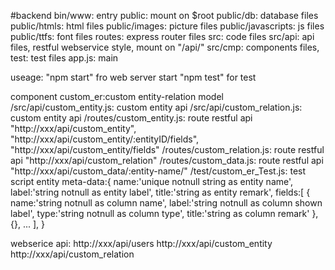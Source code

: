 #backend
bin/www: entry
public: mount on $root
public/db: database files
public/htmls: html files
public/images: picture files
public/javascripts: js files
public/ttfs: font files
routes: express router files
src: code files
src/api: api files, restful webservice style, mount on "/api/"
src/cmp: components files,
test: test files
app.js: main

useage:
    "npm start" fro web server start
    "npm test" for test

component custom_er:custom entity-relation model
    /src/api/custom_entity.js: custom entity api
    /src/api/custom_relation.js: custom entity api
    /routes/custom_entity.js: route restful api "http://xxx/api/custom_entity", "http://xxx/api/custom_entity/:entityID/fields", "http://xxx/api/custom_entity/fields"
    /routes/custom_relation.js: route restful api "http://xxx/api/custom_relation"
    /routes/custom_data.js: route restful api "http://xxx/api/custom_data/:entity-name/"
    /test/custom_er_Test.js: test script
	entity meta-data:{
		name:'unique notnull string as entity name',
		label:'string notnull as entity label',
		title:'string as entity remark',
		fields:[
			{
				name:'string notnull as column name',
				label:'string notnull as column shown label',
				type:'string notnull as column type',
				title:'string as column remark'
			},
			{},
			...
		],
	}



webserice api:
http://xxx/api/users
http://xxx/api/custom_entity
http://xxx/api/custom_relation
